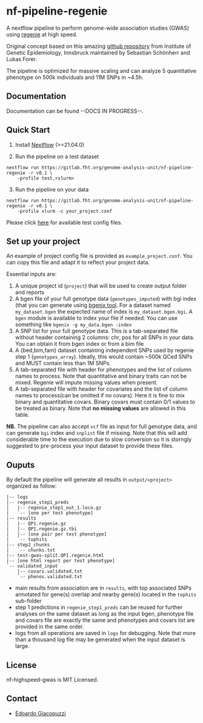 # nf-pipeline-regenie

A nextflow pipeline to perform genome-wide association studies (GWAS) using [regenie](https://github.com/rgcgithub/regenie) at high speed.

Original concept based on this amazing [github repository](https://github.com/genepi/nf-gwas) from Institute of Genetic Epidemiology, Innsbruck maintained by Sebastian Schönherr and Lukas Forer.

The pipeline is optimized for massive scaling and can analyze 5 quantitative phenotype on 500k individuals and 11M SNPs in ~4.5h.

## Documentation
Documentation can be found --DOCS IN PROGRESS--.

## Quick Start

1) Install [Nextflow](https://www.nextflow.io/docs/latest/getstarted.html#installation) (>=21.04.0)

2) Run the pipeline on a test dataset

```
nextflow run https://gitlab.fht.org/genome-analysis-unit/nf-pipeline-regenie -r v0.1 \
    -profile test,<slurm>
```

3) Run the pipeline on your data

```
nextflow run https://gitlab.fht.org/genome-analysis-unit/nf-pipeline-regenie -r v0.1 \
    -profile slurm -c your_project.conf
```

Please click [here](tests) for available test config files.

## Set up your project

An example of project config file is provided as `example_project.conf`. You can copy this file and adapt it to reflect your project data.

Essential inputs are:
1. A unique project id (`project`) that will be used to create output folder and reports
2. A bgen file of your full genotype data (`genotypes_imputed`) with bgi index (that you can generate using [bgenix tool](https://enkre.net/cgi-bin/code/bgen/dir?ci=trunk). For a dataset named `my_dataset.bgen` the expected name of index is `my_dataset.bgen.bgi`. A `bgen` module is available to index your file if needed. You can use something like `bgenix -g my_data.bgen -index`
3. A SNP list for your full genotype data. This is a tab-separated file without header containing 2 columns: chr, pos for all SNPs in your data. You can obtain it from bgen index or from a bim file 
4. A {bed,bim,fam} dataset containing independent SNPs used by regenie step 1 (`genotypes_array`). Ideally, this would contain ~500k QCed SNPs and MUST contain less than 1M SNPs.
5. A tab-separated file with header for phenotypes and the list of column names to process. Note that quantitative and binary traits can not be mixed. Regenie will impute missing values when present.
6. A tab-separated file with header for covariates and the list of column names to process(can be omitted if no covars). Here it is fine to mix binary and quantitative covars. Binary covars must contain 0/1 values to be treated as binary. Note that **no missing values** are allowed in this table.

**NB.** The pipeline can also accept `vcf` file as input for full genotype data, and can generate `bgi` index and `snplist` file if missing. Note that this will add considerable time to the execution due to slow conversion so it is storngly suggested to pre-process your input dataset to provide these files.

## Ouputs

By default the pipeline will generate all results in `output/<project>` organized as follow:
```
|-- logs
|-- regenie_step1_preds
|   |-- regenie_step1_out_1.loco.gz
|   `-- [one per test phenotype]
|-- results  
|   |-- QP1.regenie.gz
|   |-- QP1.regenie.gz.tbi
|   |-- [one pair per test phenotype] 
|   `-- tophits
|-- step2_chunks
|   `-- chunks.txt
|-- test-gwas-split.QP1.regenie.html
|-- [one html report per test phenotype]
`-- validated_input
    |-- covars.validated.txt
    `-- phenos.validated.txt
```

- main results from association are in `results`, with top associated SNPs annotated for gene(s) overlap and nearby gene(s) located in the `tophits` sub-folder
- step 1 predictions in `regenie_step1_preds` can be reused for further analyses on the same dataset as long as the input bgen, phenotype file and covars file are exactly the same and phenotypes and covars list are provided in the same order.
- logs from all operations are saved in `logs` for debugging. Note that more than a thousand log file may be generated when the input dataset is large.

## License
nf-highspeed-gwas is MIT Licensed.

## Contact
* [Edoardo Giacopuzzi](mailto:edoardo.giacopuzzi@fht.org)
